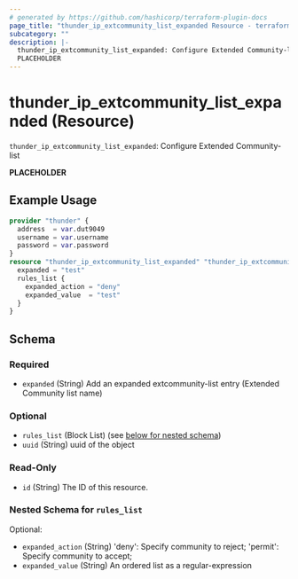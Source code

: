 ```yaml
---
# generated by https://github.com/hashicorp/terraform-plugin-docs
page_title: "thunder_ip_extcommunity_list_expanded Resource - terraform-provider-thunder"
subcategory: ""
description: |-
  thunder_ip_extcommunity_list_expanded: Configure Extended Community-list
  PLACEHOLDER
---
```


# thunder_ip_extcommunity_list_expanded (Resource)

`thunder_ip_extcommunity_list_expanded`: Configure Extended Community-list

__PLACEHOLDER__

## Example Usage

```terraform
provider "thunder" {
  address  = var.dut9049
  username = var.username
  password = var.password
}
resource "thunder_ip_extcommunity_list_expanded" "thunder_ip_extcommunity_list_expanded" {
  expanded = "test"
  rules_list {
    expanded_action = "deny"
    expanded_value  = "test"
  }
}
```

<!-- schema generated by tfplugindocs -->
## Schema

### Required

- `expanded` (String) Add an expanded extcommunity-list entry (Extended Community list name)

### Optional

- `rules_list` (Block List) (see [below for nested schema](#nestedblock--rules_list))
- `uuid` (String) uuid of the object

### Read-Only

- `id` (String) The ID of this resource.

<a id="nestedblock--rules_list"></a>
### Nested Schema for `rules_list`

Optional:

- `expanded_action` (String) 'deny': Specify community to reject; 'permit': Specify community to accept;
- `expanded_value` (String) An ordered list as a regular-expression


